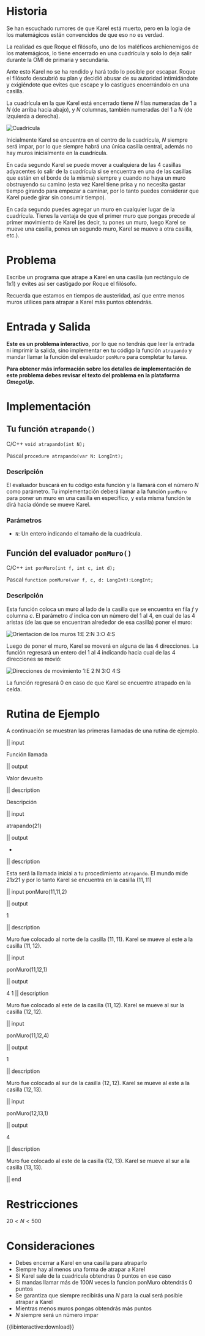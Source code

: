 # Historia

Se han escuchado rumores de que Karel está muerto, pero en la logia de los matemágicos están convencidos de que eso no es verdad.

La realidad es que Roque el filósofo, uno de los maléficos archienemigos de los matemágicos, lo tiene encerrado en una cuadrícula y solo lo deja salir durante la OMI de primaria y secundaria.

Ante esto Karel no se ha rendido y hará todo lo posible por escapar. Roque el filósofo descubrió su plan y decidió abusar de su autoridad intimidándote y exigiéndote que evites que escape y lo castigues encerrándolo en una casilla.

La cuadrícula en la que Karel está encerrado tiene $N$ filas numeradas de 1 a $N$ (de arriba hacia abajo), y $N$ columnas, también numeradas del 1 a $N$ (de izquierda a derecha).

![Cuadricula](cuadricula.jpg)

Inicialmente Karel se encuentra en el centro de la cuadrícula, $N$ siempre será impar, por lo que siempre habrá una única casilla central, además no hay muros inicialmente en la cuadrícula.

En cada segundo Karel se puede mover a cualquiera de las 4 casillas adyacentes (o salir de la cuadrícula si se encuentra en una de las casillas que están en el borde de la misma) siempre y cuando no haya un muro obstruyendo su camino (esta vez Karel tiene prisa y no necesita gastar tiempo girando para empezar a caminar, por lo tanto puedes considerar que Karel puede girar sin consumir tiempo).

En cada segundo puedes agregar un muro en cualquier lugar de la cuadrícula. Tienes la ventaja de que el primer muro que pongas precede al primer movimiento de Karel (es decir, tu pones un muro, luego Karel se mueve una casilla, pones un segundo muro, Karel se mueve a otra casilla, etc.).

# Problema

Escribe un programa que atrape a Karel en una casilla (un rectángulo de 1x1) y evites así ser castigado por Roque el filósofo.

Recuerda que estamos en tiempos de austeridad, así que entre menos muros utilices para atrapar a Karel más puntos obtendrás.

# Entrada y Salida

**Este es un problema interactivo**, por lo que no tendrás que leer la entrada ni imprimir la salida, sino implementar en tu código la función `atrapando` y mandar llamar la función del evaluador `ponMuro` para completar tu tarea.

**Para obtener más información sobre los detalles de implementación de este problema debes revisar el texto del problema en la plataforma _OmegaUp_.**

# Implementación

## Tu función `atrapando()`

C/C++ `void atrapando(int N);`

Pascal `procedure atrapando(var N: LongInt);`

### Descripción

El evaluador buscará en tu código esta función y la llamará con el número $N$ como parámetro. Tu implementación deberá llamar a la función `ponMuro` para poner un muro en una casilla en específico, y esta misma función te dirá hacia dónde se mueve Karel.

### Parámetros

- `N`: Un entero indicando el tamaño de la cuadrícula.

## Función del evaluador `ponMuro()`

C/C++ `int ponMuro(int f, int c, int d);`

Pascal `function ponMuro(var f, c, d: LongInt):LongInt;`

### Descripción

Esta función coloca un muro al lado de la casilla que se encuentra en fila $f$ y columna $c$. El parámetro $d$ indica con un número del 1 al 4, en cual de las 4 aristas (de las que se encuentran alrededor de esa casilla) poner el muro:

![Orientacion de los muros 1:E 2:N 3:O 4:S](muros.jpg)

Luego de poner el muro, Karel se moverá en alguna de las 4 direcciones. La función regresará un entero del 1 al 4 indicando hacia cual de las 4 direcciones se movió:

![Direcciones de movimiento 1:E 2:N 3:O 4:S](direcciones.jpg)

La función regresará 0 en caso de que Karel se encuentre atrapado en la celda.

# Rutina de Ejemplo

A continuación se muestran las primeras llamadas de una rutina de ejemplo.

|| input

Función llamada

|| output

Valor devuelto

|| description

Descripción

|| input

atrapando(21)

|| output

-

|| description

Esta será la llamada inicial a tu procedimiento `atrapando`. El mundo mide $21x21$ y por lo tanto Karel se encuentra en la casilla $(11,11)$

|| input
ponMuro(11,11,2)

|| output

1

|| description

Muro fue colocado al norte de la casilla $(11,11)$. Karel se mueve al este a la casilla $(11,12)$.

|| input

ponMuro(11,12,1)

|| output

4
1
|| description

Muro fue colocado al este de la casilla $(11,12)$. Karel se mueve al sur la casilla $(12,12)$.

|| input

ponMuro(11,12,4)

|| output

1

|| description

Muro fue colocado al sur de la casilla $(12,12)$. Karel se mueve al este a la casilla $(12,13)$.

|| input

ponMuro(12,13,1)

|| output

4

|| description

Muro fue colocado al este de la casilla $(12,13)$. Karel se mueve al sur a la casilla $(13,13)$.

|| end

# Restricciones

$20 < N < 500$

# Consideraciones

- Debes encerrar a Karel en una casilla para atraparlo
- Siempre hay al menos una forma de atrapar a Karel
- Si Karel sale de la cuadricula obtendras 0 puntos en ese caso
- Si mandas llamar más de $100N$ veces la funcion ponMuro obtendrás 0 puntos
- Se garantiza que siempre recibirás una $N$ para la cual será posible atrapar a Karel
- Mientras menos muros pongas obtendrás más puntos
- $N$ siempre será un número impar

{{libinteractive:download}}
